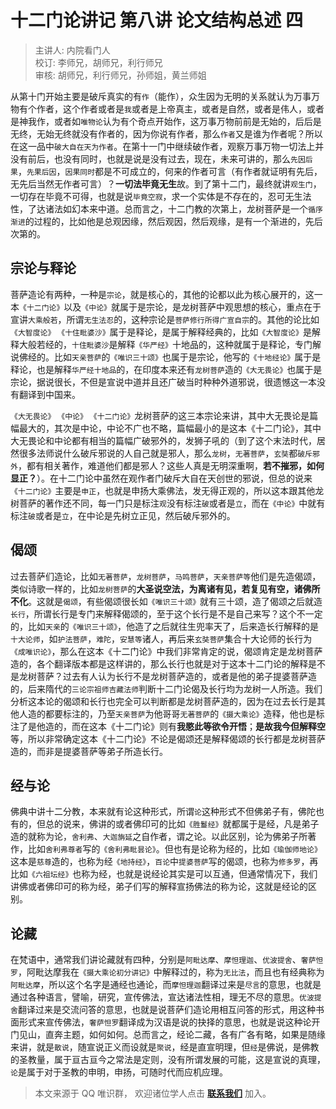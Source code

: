 # 十二门论讲记 第八讲 论文结构总述 四

> 主讲人: 内院看门人 <br />
> 校订: 李师兄，胡师兄，利行师兄 <br />
> 审核: 胡师兄，利行师兄，孙师姐，黄兰师姐 <br />


从第十门开始主要是破斥真实的有`作`（能作），众生因为无明的关系就认为万事万物有个作者，这个作者或者是`我`或者是上帝真主，或者是自然，或者是伟人，或者是神我作，或者如`唯物论`认为有个奇点开始作，这万事万物前前是无始的，后后是无终，无始无终就没有作者的，因为你说有作者，那么`作者`又是谁为作者呢？所以在这一品中`破大自在天为作者`。在第十一门中继续破作者，观察万事万物一切法上并没有前后，也没有同时，也就是说是没有过去，现在，未来可讲的，那么`先因后果`，`先果后因`，`因果同时`都是不可成立的，何来的作者可言（有作者就证明有先后，无先后当然无作者可言）？**一切法毕竟无生**故。到了第十二门，最终就讲`观生门`，一切存在毕竟不可得，也就是说`毕竟空寂`，求一个实体是不存在的，忍可无生法性，了达诸法如幻本来中道。总而言之，十二门教的次第上，龙树菩萨是一个`循序渐进`的过程的，比如他是总观因缘，然后观因，然后观缘，是有一个渐进的，先后次第的。

## 宗论与释论

菩萨造论有两种，一种是`宗论`，就是核心的，其他的论都以此为核心展开的，这一本`《十二门论》`以及`《中论》`就属于是宗论，是龙树菩萨中观思想的核心，重点在于宣讲`大乘般若`，所谓`无生法忍`的，这种宗论是`菩萨修行所得广宣自宗`的。其他的论比如`《大智度论》` `《十住毗婆沙》`属于是释论，是属于解释经典的，比如`《大智度论》`是解释大般若经的，`十住毗婆沙`是解释`《华严经》`十地品的，这种就属于是释论，专门解说佛经的。比如`天亲菩萨`的`《唯识三十颂》`也属于是宗论，他写的`《十地经论》`属于是释论，也是解释`华严经十地品`的，在印度本来还有`龙树菩萨`造的`《大无畏论》`也属于是宗论，据说很长，不但是宣说中道并且还广破当时种种外道邪说，很遗憾这一本没有翻译到中国来。

`《大无畏论》` `《中论》` `《十二门论》`龙树菩萨的这三本宗论来讲，其中大无畏论是篇幅最大的，其次是中论，中论不广也不略，篇幅最小的是这本《十二门论》，其中大无畏论和中论都有相当的篇幅广破邪外的，发狮子吼的（到了这个末法时代，居然很多法师说什么破斥邪说的人自己就是邪人，那么`龙树`，`无著菩萨`，`玄奘`都`破斥邪外`，都有相关著作，难道他们都是邪人？这些人真是无明深重啊，**若不摧邪，如何显正？**）。在十二门论中虽然在观作者门破斥大自在天创世的邪说，但总的说来`《十二门论》`主要是`申正`，也就是申扬大乘佛法，发无得正观的，所以这本跟其他龙树菩萨的著作还不同，每一门只是标注`观`没有标注`破`或者是`立`，而在`《中论》`中就有标注`破`或者是`立`，在中论是先树立正见，然后破斥邪外的。

## 偈颂

过去菩萨们造论，比如`无著菩萨`，`龙树菩萨`，`马鸣菩萨`，`天亲菩萨等`他们是先造偈颂，类似诗歌一样的，比如`龙树菩萨`的**大圣说空法，为离诸有见，若复见有空，诸佛所不化**。这就是`偈颂`，有些偈颂很长如`《唯识三十颂》`就有三十颂，造了偈颂之后就造`长行`，所谓长行是专门来解释偈颂的，至于这个长行是不是自己来写？这个不一定的，比如`天亲`的`《唯识三十颂》`，他造了之后就往生兜率天了，后来造长行解释的是`十大论师`，如`护法菩萨`，`难陀`，`安慧等`诸人，再后来`玄奘菩萨`集合十大论师的长行为`《成唯识论》`，那么在这本《十二门论》中我们非常肯定的说，偈颂肯定是龙树菩萨造的，各个翻译版本都是这样讲的，那么长行也就是对于这本十二门论的解释是不是龙树菩萨？过去有人认为长行不是龙树菩萨造的，或者是他的弟子提婆菩萨造的，后来隋代的`三论宗祖师吉藏法师`判断十二门论偈及长行均为龙树一人所造。我们分析这本论的偈颂和长行也完全可以判断都是龙树菩萨造的，因为在过去长行是其他人造的都要标注的，乃至`天亲菩萨`为他哥哥`无著菩萨`的`《摄大乘论》`造释，他也是标注了是他造的，而在这本《十二门论》则有**我愍此等欲令开悟**；**是故我今但解释空**等，所以非常确定这本《十二门论》不论是偈颂还是解释偈颂的长行都是龙树菩萨造的，而非是提婆菩萨等弟子所造长行。

## 经与论

佛典中讲十二分教，本来就有论这种形式，所谓`论`这种形式不但佛弟子有，佛陀也有的，但总的说来，佛讲的或者佛印可的比如`《胜鬘经》`就都属于是经，凡是弟子造的就称为论，`舍利弗`、`大迦旃延`之自作者，谓之论。以此区别，论为佛弟子所著作，比如`舍利弗尊者`写的`《舍利弗毗昙论》`。但也有是论称为经的，比如`《瑜伽师地论》`这本是`慈尊`造的，也称为经`《地持经》`，`百论`中`提婆菩萨`写的偈颂，也称为`修多罗`，再比如`《六祖坛经》`也称为经，也就是说经论其实是可以互通，但通常情况下，我们讲佛或者佛印可的称为经，弟子们写的解释宣扬佛法的称为论，这就是经论的区别。

## 论藏

在梵语中，通常我们讲论藏就有四种，分别是`阿毗达摩`、`摩怛理迦`、`优波提舍`、`奢萨怛罗`，阿毗达摩我在`《摄大乘论初分讲记》`中解释过的，称为`无比法`，而且也有经典称为`阿毗达摩`，所以这个名字是通经也通论，而`摩怛理迦`翻译过来是`尽言`的意思，也就是通过各种语言，譬喻，研究，宣传佛法，宣达诸法性相，理无不尽的意思。`优波提舍`翻译过来是交流问答的意思，也就是说菩萨们造论用相互问答的形式，用这种书面形式来宣传佛法，`奢萨怛罗`翻译成为汉语是说的抉择的意思，也就是说这种论开门见山，直奔主题，如何如何。总而言之，经论二藏，各有广各有略，如果是随缘来讲，就是`散说`，随宣说正义而设就是`聚说`，经是直宣明理，但`经`是佛说，是佛教的圣教量，属于亘古亘今之常法是定则，没有所谓发展的可能，这是宣说的真理，`论`是属于对于圣教的申明，申扬，可随时代而应机应理。

> 本文来源于 QQ 唯识群， 欢迎诸位学人点击 **[联系我们](https://mp.weixin.qq.com/s/lZCfWjmLjgNR165Tx4_bCQ)** 加入。
